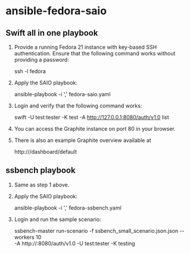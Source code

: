 ansible-fedora-saio
===================

Swift all in one playbook
-------------------------

1. Provide a running Fedora 21 instance with key-based SSH authentication. Ensure that the following command
   works without providing a password:

    ssh -l fedora <IP address>

2. Apply the SAIO playbook:

    ansible-playbook -i '<IP address>,' fedora-saio.yaml

3. Login and verify that the following command works:

    swift -U test:tester -K test -A http://127.0.0.1:8080/auth/v1.0 list

4. You can access the Graphite instance on port 80 in your browser.

5. There is also an example Graphite overview available at

    http://<IP address>/dashboard/default

ssbench playbook
----------------

1. Same as step 1 above.

2. Apply the SAIO playbook:

    ansible-playbook -i '<IP address>,' fedora-ssbench.yaml

3. Login and run the sample scenario:

    ssbench-master run-scenario -f ssbench_small_scenario.json.json --workers 10 \
    -A http://<SAIO IP address>:8080/auth/v1.0 -U test:tester -K testing
